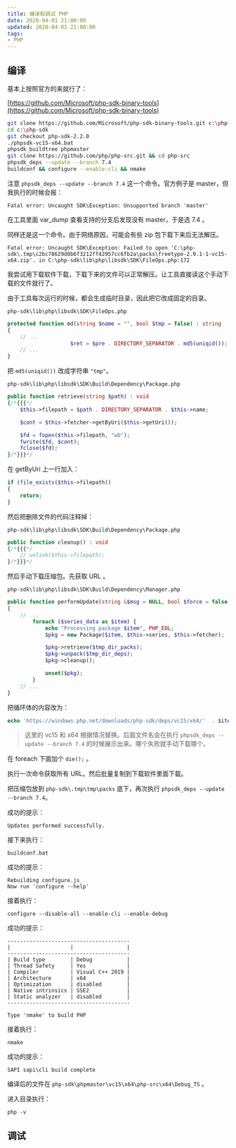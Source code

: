 ```yaml
---
title: 编译和调试 PHP
date: 2020-04-01 21:00:00
updated: 2020-04-01 21:00:00
tags: 
- PHP
---
```


## 编译

基本上按照官方的来就行了：

[https://github.com/Microsoft/php-sdk-binary-tools](https://github.com/Microsoft/php-sdk-binary-tools)

<!-- more -->

```bash
git clone https://github.com/Microsoft/php-sdk-binary-tools.git c:\php-sdk
cd c:\php-sdk
git checkout php-sdk-2.2.0
./phpsdk-vc15-x64.bat
phpsdk_buildtree phpmaster
git clone https://github.com/php/php-src.git && cd php-src
phpsdk_deps --update --branch 7.4
buildconf && configure --enable-cli && nmake
```

注意 `phpsdk_deps --update --branch 7.4` 这一个命令。官方例子是 master，但我执行的时候会报：  

```
Fatal error: Uncaught SDK\Exception: Unsupported branch 'master'
```

在工具里面 var_dump 查看支持的分支后发现没有 master，于是选 7.4 。

同样还是这一个命令。由于网络原因，可能会有些 zip 包下载下来后无法解压。

```
Fatal error: Uncaught SDK\Exception: Failed to open 'C:\php-sdk\.tmp\c2bc78629d0b6f3212ff42957cc6fb2a\packs\freetype-2.9.1-1-vc15-x64.zip'. in C:\php-sdk\lib\php\libsdk\SDK\FileOps.php:172
```

我尝试用下载软件下载，下载下来的文件可以正常解压。让工具直接读这个手动下载的文件就行了。

由于工具每次运行的时候，都会生成临时目录，因此把它改成固定的目录。

`php-sdk\lib\php\libsdk\SDK\FileOps.php`   

```php
protected function md(string $name = "", bool $tmp = false) : string
{
    // ...
    				$ret = $pre . DIRECTORY_SEPARATOR . md5(uniqid());
    // ...
}
```

把 `md5(uniqid())` 改成字符串 `"tmp"`。

`php-sdk\lib\php\libsdk\SDK\Build\Dependency\Package.php`

```php
public function retrieve(string $path) : void
{/*{{{*/
    $this->filepath = $path . DIRECTORY_SEPARATOR . $this->name;

    $cont = $this->fetcher->getByUri($this->getUri());

    $fd = fopen($this->filepath, "wb");
    fwrite($fd, $cont);
    fclose($fd);
}/*}}}*/
```

在 getByUri 上一行加入：  

```php
if (file_exists($this->filepath))
{
    return;
}
```

然后把删除文件的代码注释掉：

`php-sdk\lib\php\libsdk\SDK\Build\Dependency\Package.php`

```php
public function cleanup() : void
{/*{{{*/
    // unlink($this->filepath);		
}/*}}}*/
```

然后手动下载压缩包。先获取 URL 。

`php-sdk\lib\php\libsdk\SDK\Build\Dependency\Manager.php`

```php
public function performUpdate(string &$msg = NULL, bool $force = false, bool $backup = true) : void
{
    // ...
		foreach ($series_data as $item) {
			echo "Processing package $item", PHP_EOL;
			$pkg = new Package($item, $this->series, $this->fetcher);

			$pkg->retrieve($tmp_dir_packs);
			$pkg->unpack($tmp_dir_deps);
			$pkg->cleanup();

			unset($pkg);
		}
    // ...
}
```

把循环体的内容改为：  

```php
echo 'https://windows.php.net/downloads/php-sdk/deps/vc15/x64/'  . $item . PHP_EOL;
```

> 这里的 vc15 和 x64 根据情况替换。后面文件名会在执行 `phpsdk_deps --update --branch 7.4` 的时候展示出来。哪个失败就手动下载哪个。

在 foreach 下面加个 `die();` 。

执行一次命令获取所有 URL。然后批量复制到下载软件里面下载。

把压缩包放到 `php-sdk\.tmp\tmp\packs` 底下，再次执行 `phpsdk_deps --update --branch 7.4`。

成功的提示：  

```
Updates performed successfully.
```

接下来执行：  

```
buildconf.bat
```

成功的提示：  

```
Rebuilding configure.js
Now run 'configure --help'
```

接着执行：  

```
configure --disable-all --enable-cli --enable-debug
```

成功的提示：  

```
---------------------------------------
|                   |                 |
---------------------------------------
| Build type        | Debug           |
| Thread Safety     | Yes             |
| Compiler          | Visual C++ 2019 |
| Architecture      | x64             |
| Optimization      | disabled        |
| Native intrinsics | SSE2            |
| Static analyzer   | disabled        |
---------------------------------------

Type 'nmake' to build PHP
```

接着执行：

```
nmake
```

成功的提示：  

```
SAPI sapi\cli build complete
```

编译后的文件在 `php-sdk\phpmaster\vc15\x64\php-src\x64\Debug_TS` 。

进入目录执行：

```
php -v
```

## 调试






